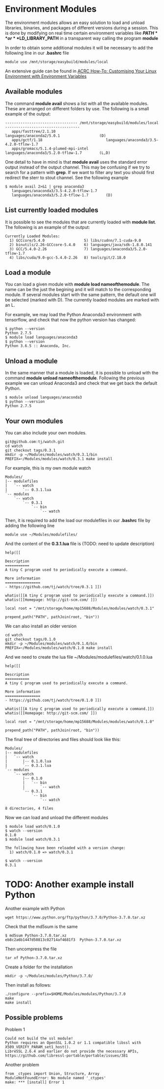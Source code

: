 # Environment Modules

The environment modules allows an easy solution to load and unload libraries,
binaries, and packages of different versions during a session. This is done by
modifying on real time certain environment variables like **$PATH** or
**$LD_LIBRARY_PATH** in a transparent way calling the program **module**

In order to obtain some additional modules it will be necessary to add the
following line in our **.bashrc** file

    module use /mnt/storage/easybuild/modules/local

An extensive guide can be found in [ACRC How-To: Customising Your Linux
Environment with Environment Variables](https://www.acrc.bris.ac.uk/acrc/pdf/customising-environment-variables.pdf)

## Available modules

The command **module avail** shows a list with all the
available modules. These are arranged on different folders by use. The
following is a small example of the output:

    --------------------------------- /mnt/storage/easybuild/modules/local ----------------------------------
       apps/fasttree/2.1.10                       languages/anaconda2/5.0.1                  (D)
       apps/gctf/1.18                             languages/anaconda3/3.5-4.2.0-tflow-1.7
       apps/gromacs/5.1.4-plumed-mpi-intel        languages/anaconda3/5.2.0-tflow-1.7        (L,D)

One detail to have in mind is that **module avail** uses the standard error
output instead of the output channel. This may be confusing if we try to search
for a pattern with **grep**. If we want to filter any text you should first
redirect the sterr to stout channel. See the following example

    $ module avail 2>&1 | grep anaconda3
       languages/anaconda3/3.5-4.2.0-tflow-1.7
       languages/anaconda3/5.2.0-tflow-1.7        (D)

## List currently loaded modules

It is possible to see the modules that are currently loaded with **module
list**. The following is an example of the output:

    Currently Loaded Modules:
      1) GCCcore/5.4.0                  5) libs/cudnn/7.1-cuda-9.0
      2) binutils/2.26-GCCcore-5.4.0    6) languages/java/sdk-1.8.0.141
      3) GCC/5.4.0-2.26                 7) languages/anaconda3/5.2.0-tflow-1.7
      4) libs/cuda/9.0-gcc-5.4.0-2.26   8) tools/git/2.18.0

## Load a module

You can load a given module with **module load nameofthemodule**. The name can
be the just the begining and it will match to the corresponding module. If
several modules start with the same pattern, the default one will be selected
(marked with D). The currently loaded modules are marked with an L.

For example, we may load the Python Anaconda3 environment with tensorflow, and
check that now the python version has changed:

    $ python --version
    Python 2.7.5
    $ module load languages/anaconda3
    $ python --version
    Python 3.6.5 :: Anaconda, Inc.

## Unload a module

In the same manner that a module is loaded, it is possible to unload with the
command **module unload nameofthemodule**. Following the previous example we
can unload Anaconda3 and check that we get back the default Python.

    $ module unload languages/anaconda3
    $ python --version
    Python 2.7.5


## Your own modules

You can also include your own modules.

    git@github.com:tj/watch.git
    cd watch
    git checkout tags/0.3.1
    mkdir -p ~/Modules/modules/watch/0.3.1/bin
    PREFIX=~/Modules/modules/watch/0.3.1 make install

For example, this is my own module watch

    Modules/
    |-- modulefiles
    |   `-- watch
    |       `-- 0.3.1.lua
    `-- modules
        `-- watch
            `-- 0.3.1
                `-- bin
                    `-- watch

Then, it is required to add the load our modulefiles in our **.bashrc** file by
adding the following line

    module use ~/Modules/modulefiles/

And the content of the **0.3.1.lua** file is (TODO: need to update description)

    help([[

    Description
    ===========
    A tiny C program used to periodically execute a command.

    More information
    ================
    - https://github.com/tj/watch/tree/0.3.1 ]])

    whatis([[A tiny C program used to periodically execute a command.]])
    whatis([[Homepage: http://git-scm.com/ ]])

    local root = "/mnt/storage/home/mp15688/Modules/modules/watch/0.3.1"

    prepend_path("PATH", pathJoin(root, "bin"))

We can also install an older version

    cd watch
    git checkout tags/0.1.0
    mkdir -p ~/Modules/modules/watch/0.1.0/bin
    PREFIX=~/Modules/modules/watch/0.1.0 make install

And we need to create the lua file ~/Modules/modulefiles/watch/0.1.0.lua

    help([[

    Description
    ===========
    A tiny C program used to periodically execute a command.

    More information
    ================
    - https://github.com/tj/watch/tree/0.1.0 ]])

    whatis([[A tiny C program used to periodically execute a command.]])
    whatis([[Homepage: http://git-scm.com/ ]])

    local root = "/mnt/storage/home/mp15688/Modules/modules/watch/0.1.0"

    prepend_path("PATH", pathJoin(root, "bin"))

The final tree of directories and files should look like this:

    Modules/
    |-- modulefiles
    |   `-- watch
    |       |-- 0.1.0.lua
    |       `-- 0.3.1.lua
    `-- modules
        `-- watch
            |-- 0.1.0
            |   `-- bin
            |       `-- watch
            `-- 0.3.1
                `-- bin
                    `-- watch

    8 directories, 4 files


Now we can load and unload the different modules

    $ module load watch/0.1.0
    $ watch --version
    0.1.0
    $ module load watch/0.3.1

    The following have been reloaded with a version change:
      1) watch/0.1.0 => watch/0.3.1

    $ watch --version
    0.3.1

# TODO: Another example install Python

Another example with Python

    wget https://www.python.org/ftp/python/3.7.0/Python-3.7.0.tar.xz

Check that the md5sum is the same

    $ md5sum Python-3.7.0.tar.xz
    eb8c2a6b1447d50813c02714af4681f3  Python-3.7.0.tar.xz

Then uncompress the file

    tar xf Python-3.7.0.tar.xz

Create a folder for the installation

    mkdir -p ~/Modules/modules/Python/3.7.0/

Then install as follows:

    ./configure --prefix=$HOME/Modules/modules/Python/3.7.0
    make
    make install

## Possible problems

Problem 1

    Could not build the ssl module!
    Python requires an OpenSSL 1.0.2 or 1.1 compatible libssl with
    X509_VERIFY_PARAM_set1_host().
    LibreSSL 2.6.4 and earlier do not provide the necessary APIs,
    https://github.com/libressl-portable/portable/issues/381

Another problem

    from _ctypes import Union, Structure, Array
    ModuleNotFoundError: No module named '_ctypes'
    make: *** [install] Error 1

